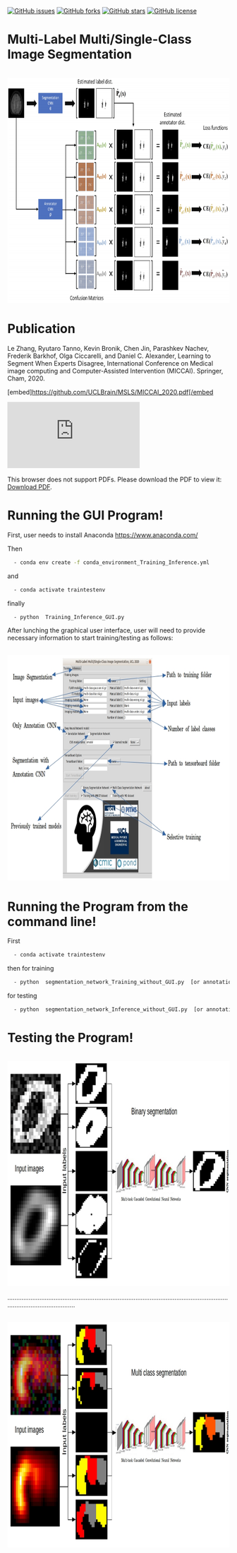 [![GitHub issues](https://img.shields.io/github/issues/UCLBrain/MSLS)](https://github.com/UCLBrain/MSLS/issues)
[![GitHub forks](https://img.shields.io/github/forks/UCLBrain/MSLS)](https://github.com/UCLBrain/MSLS/network)
[![GitHub stars](https://img.shields.io/github/stars/UCLBrain/MSLS)](https://github.com/UCLBrain/MSLS/stargazers)
[![GitHub license](https://img.shields.io/github/license/UCLBrain/MSLS)](https://github.com/UCLBrain/MSLS/blob/master/LICENSE)


# Multi-Label Multi/Single-Class Image Segmentation


<br>
 <img height="510" src="images/diag.png"/>
</br>

# Publication
Le Zhang, Ryutaro Tanno, Kevin Bronik, Chen Jin, Parashkev Nachev, Frederik Barkhof, Olga Ciccarelli, and Daniel C. Alexander, Learning to Segment When Experts Disagree, International Conference on Medical image computing and Computer-Assisted Intervention (MICCAI). Springer, Cham, 2020.

[embed]https://github.com/UCLBrain/MSLS/MICCAI_2020.pdf[/embed

<object data="https://github.com/UCLBrain/MSLS/MICCAI_2020.pdf" type="application/pdf" width="700px" height="700px">
    <embed src="https://github.com/UCLBrain/MSLS/MICCAI_2020.pdf">
        <p>This browser does not support PDFs. Please download the PDF to view it: <a href="http://yoursite.com/the.pdf">Download PDF</a>.</p>
    </embed>
</object>



# Running the GUI Program! 

First, user needs to install Anaconda https://www.anaconda.com/

Then


```sh
  - conda env create -f conda_environment_Training_Inference.yml  
``` 
and 

```sh
  - conda activate traintestenv  
``` 
finally

```sh
  - python  Training_Inference_GUI.py 
``` 

After lunching the graphical user interface, user will need to provide necessary information to start training/testing as follows:  

<br>
 <img height="510" src="images/GUI.jpg" />
</br>


# Running the Program from the command line!

First 

```sh
  - conda activate traintestenv  
``` 
then for training


```sh
  - python  segmentation_network_Training_without_GUI.py  [or annotation_network_Training_without_GUI.py]
``` 

for testing

```sh
  - python  segmentation_network_Inference_without_GUI.py  [or annotation_network_Inference_without_GUI.py]
``` 

# Testing the Program!

<br>
 <img height="510" src="images/bin_seg_ex.jpg" />
</br>

..................................................................................................................................................................

<br>
 <img height="510" src="images/multi_seg_ex.jpg" />
</br>





